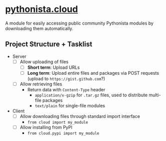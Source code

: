 # [pythonista.cloud](http://pythonista.cloud/)
A module for easily accessing public community Pythonista modules by downloading them automatically.

## Project Structure + Tasklist

- Server
  - [ ] Allow uploading of files
    - [ ] **Short term**: Upload URLs
    - [ ] **Long term**: Upload entire files and packages via POST requests (upload to `https://gist.github.com`?)
  - [ ] Allow retrieving files
    - Return data with `Content-Type` header
      - `application/x-gzip` for `.tar.gz` files, used to distribute multi-file packages
      - `text/plain` for single-file modules

- Client
  - [ ] Allow downloading files through standard import interface
    - `from cloud import my_module`
  - [ ] Allow installing from PyPI
    - `from cloud.pypi import my_module`
